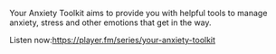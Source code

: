 
Your Anxiety Toolkit aims to provide you with helpful tools to manage anxiety, stress and other emotions that get in the way.

Listen now:https://player.fm/series/your-anxiety-toolkit

